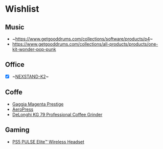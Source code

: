 # Wishlist

## Music
- ~https://www.getgooddrums.com/collections/software/products/p4~
- https://www.getgooddrums.com/collections/all-products/products/one-kit-wonder-pop-punk

## Office

- [x] ~[NEXSTAND-K2](https://www.amazon.nl/-/en/NEXSTAND-K2-Foldable-Adjustable-Ergonomic/dp/B01HHYQBB8)~

## Coffe
- [Gaggia Magenta Prestige](https://www.coffeefriend.nl/p/koffiemachine-gaggia-magenta-prestige)
- [AeroPress](https://www.amazon.nl/-/en/dp/B07YVL8SF3/)
- [DeLonghi KG 79 Professional Coffee Grinder](https://www.amazon.nl/-/en/DeLonghi-Professional-Grinder-Plastic-Housing/dp/B002OHDBQC)

## Gaming 
- [PS5 PULSE Elite™ Wireless Headset](https://www.amazon.nl/-/en/9572978/dp/B0CMJYZ76W)
